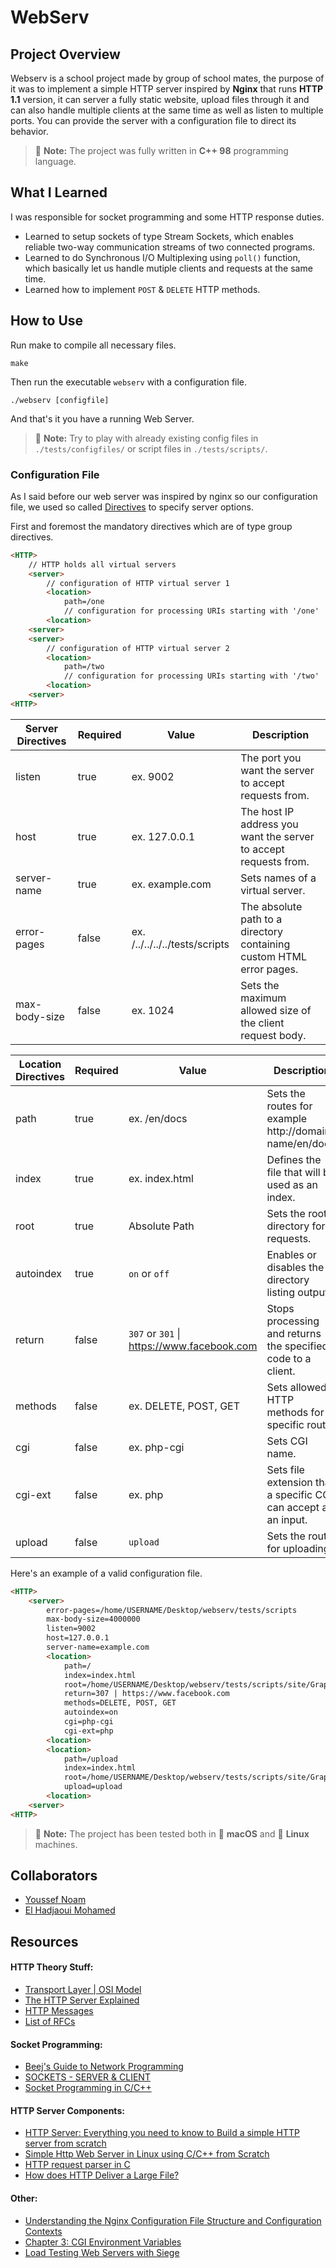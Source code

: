 # WebServ

## Project Overview

Webserv is a school project made by group of school mates, the purpose of it was to implement a simple HTTP server inspired by **Nginx** that runs **HTTP 1.1** version, it can server a fully static website, upload files through it and can also handle multiple clients at the same time as well as listen to multiple ports. You can provide the server with a configuration file to direct its behavior.

> :memo: **Note:** The project was fully written in **C++ 98** programming language.

## What I Learned

I was responsible for socket programming and some HTTP response duties.

- Learned to setup sockets of type Stream Sockets, which enables reliable two-way communication streams of two connected programs.
- Learned to do Synchronous I/O Multiplexing using `poll()` function, which basically let us handle mutiple clients and requests at the same time.
- Learned how to implement `POST` & `DELETE` HTTP methods.

## How to Use

Run make to compile all necessary files.

```console
make
```

Then run the executable `webserv` with a configuration file.

```console
./webserv [configfile]
```

And that's it you have a running Web Server.

> :memo: **Note:** Try to play with already existing config files in `./tests/configfiles/` or script files in `./tests/scripts/`.

### Configuration File

As I said before our web server was inspired by nginx so our configuration file, we used so called [Directives](https://docs.nginx.com/nginx/admin-guide/basic-functionality/managing-configuration-files/) to specify server options.

First and foremost the mandatory directives which are of type group directives.

```html
<HTTP>
	// HTTP holds all virtual servers
	<server>
		// configuration of HTTP virtual server 1  
		<location>
			path=/one
			// configuration for processing URIs starting with '/one'
		<location>
	<server>
	<server>
		// configuration of HTTP virtual server 2  
		<location>
			path=/two
			// configuration for processing URIs starting with '/two'
		<location>
	<server>
<HTTP>
```

| Server Directives		| Required	| Value										| Description													 		|
| --------------------- | --------- | ----------------------------------------- | --------------------------------------------------------------------- |
| listen				| true		| ex. 9002									| The port you want the server to accept requests from.			 		|
| host					| true		| ex. 127.0.0.1						 		| The host IP address you want the server to accept requests from. 		|
| server-name 			| true		| ex. example.com  					 		| Sets names of a virtual server.								 		|
| error-pages 			| false		| ex. /../../../../tests/scripts			| The absolute path to a directory containing custom HTML error pages.	|
| max-body-size			| false		| ex. 1024									| Sets the maximum allowed size of the client request body.				|


| Location Directives	| Required	| Value										| Description													 		|
| --------------------- | --------- | ----------------------------------------- | --------------------------------------------------------------------- |
| path					| true		| ex. /en/docs							 	| Sets the routes for example http://domain-name/en/docs				|
| index					| true		| ex. index.html						 	| Defines the file that will be used as an index.						|
| root 					| true		| Absolute Path						 		| Sets the root directory for requests.									|
| autoindex 			| true		| `on` or `off`								| Enables or disables the directory listing output.						|
| return 				| false		| `307` or `301` \| https://www.facebook.com| Stops processing and returns the specified code to a client.			|
| methods 				| false		| ex. DELETE, POST, GET						| Sets allowed HTTP methods for a specific route.						|
| cgi 					| false		| ex. php-cgi								| Sets CGI name.														|
| cgi-ext 				| false		| ex. php									| Sets file extension that a specific CGI can accept as an input.		|
| upload 				| false		| `upload`									| Sets the route for uploading.											|

Here's an example of a valid configuration file.

```html
<HTTP>
	<server>
		error-pages=/home/USERNAME/Desktop/webserv/tests/scripts
		max-body-size=4000000
		listen=9002
		host=127.0.0.1
		server-name=example.com
		<location>
			path=/
			index=index.html
			root=/home/USERNAME/Desktop/webserv/tests/scripts/site/Graphic
			return=307 | https://www.facebook.com
			methods=DELETE, POST, GET
			autoindex=on
			cgi=php-cgi
			cgi-ext=php
		<location>
		<location>
			path=/upload
			index=index.html
			root=/home/USERNAME/Desktop/webserv/tests/scripts/site/Graphic
			upload=upload
		<location>
	<server>
<HTTP>
```

> :memo: **Note:** The project has been tested both in 🍏 **macOS** and 🐧 **Linux** machines.

## Collaborators

- [Youssef Noam](https://github.com/yssefnoam)
- [El Hadjaoui Mohamed](https://github.com/elhadjaoui)

## Resources

#### HTTP Theory Stuff:
- [Transport Layer | OSI Model](https://www.techopedia.com/definition/9760/transport-layer)
- [The HTTP Server Explained](https://medium.com/@gabriellamedas/the-http-server-explained-c41380307917)
- [HTTP Messages](https://developer.mozilla.org/en-US/docs/Web/HTTP/Messages)
- [List of RFCs](https://en.wikipedia.org/wiki/List_of_RFCs)

#### Socket Programming:
- [Beej's Guide to Network Programming](https://beej.us/guide/bgnet/html/)
- [SOCKETS - SERVER & CLIENT](https://bogotobogo.com/cplusplus/sockets_server_client.php)
- [Socket Programming in C/C++](https://www.geeksforgeeks.org/socket-programming-cc/)

#### HTTP Server Components:
- [HTTP Server: Everything you need to know to Build a simple HTTP server from scratch](https://medium.com/from-the-scratch/http-server-what-do-you-need-to-know-to-build-a-simple-http-server-from-scratch-d1ef8945e4fa)
- [Simple Http Web Server in Linux using C/C++ from Scratch](https://github.com/Dungyichao/http_server)
- [HTTP request parser in C](https://codereview.stackexchange.com/questions/188384/http-request-parser-in-c)
- [How does HTTP Deliver a Large File?](https://cabulous.medium.com/how-http-delivers-a-large-file-78af8840aad5)

#### Other:
- [Understanding the Nginx Configuration File Structure and Configuration Contexts](https://www.digitalocean.com/community/tutorials/understanding-the-nginx-configuration-file-structure-and-configuration-contexts)
- [Chapter 3: CGI Environment Variables](http://www.cgi101.com/book/ch3/text.html)
- [Load Testing Web Servers with Siege](https://www.linode.com/docs/guides/load-testing-with-siege/)
